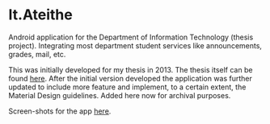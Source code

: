 # It.Ateithe

Android application for the Department of Information Technology (thesis project).
Integrating most department student services like announcements, grades, mail, etc.

This was initially developed for my thesis in 2013. The thesis itself can be found [here](https://github.com/nkyrim/IT.Ateithe/blob/master/files/scrennshots.pdf).
After the initial version developed the application was further updated to include more feature and implement, to a certain extent, the Material Design guidelines. Added here now for archival purposes.

Screen-shots for the app [here](https://github.com/nkyrim/IT.Ateithe/blob/master/files/thesis.pdf).
